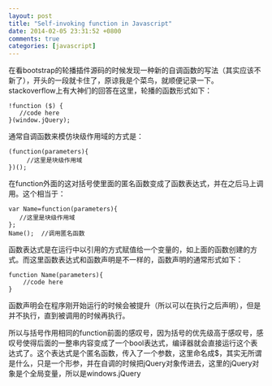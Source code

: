 ```yaml
---
layout: post
title: "Self-invoking function in Javascript"
date: 2014-02-05 23:31:52 +0800
comments: true
categories: [javascript]
---
```

在看bootstrap的轮播插件源码的时候发现一种新的自调函数的写法（其实应该不新了），开头的一段就卡住了，原谅我是个菜鸟，就顺便记录一下。stackoverflow上有大神们的回答在这里，轮播的函数形式如下：

	!function ($) {
	   //code here
	}(window.jQuery);
通常自调函数来模仿块级作用域的方式是：

	(function(parameters){
	     //这里是块级作用域
	})();
在function外面的这对括号使里面的匿名函数变成了函数表达式，并在之后马上调用。这个相当于：

	var Name=function(parameters){
	   //这里是块级作用域
	}; 
	Name();  //调用匿名函数
函数表达式是在运行中以引用的方式赋值给一个变量的，如上面的函数创建的方式。而这里函数表达式和函数声明是不一样的，函数声明的通常形式如下：

	function Name(parameters){
	    //code here
	}
函数声明会在程序刚开始运行的时候会被提升（所以可以在执行之后声明），但是并不执行，直到被调用的时候再执行。

所以与括号作用相同的function前面的感叹号，因为括号的优先级高于感叹号，感叹号使得后面的一整串内容变成了一个bool表达式，编译器就会直接运行这个表达式了。这个表达式是个匿名函数，传入了一个参数，这里命名成$，其实无所谓是什么，只是一个形参，并在自调的时候把jQuery对象传进去，这里的jQuery对象是个全局变量，所以是windows.jQuery